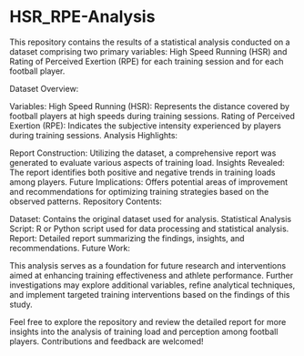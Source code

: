 # HSR_RPE-Analysis

This repository contains the results of a statistical analysis conducted on a dataset comprising two primary variables: High Speed Running (HSR) and Rating of Perceived Exertion (RPE) for each training session and for each football player.

Dataset Overview:

Variables:
High Speed Running (HSR): Represents the distance covered by football players at high speeds during training sessions.
Rating of Perceived Exertion (RPE): Indicates the subjective intensity experienced by players during training sessions.
Analysis Highlights:

Report Construction: Utilizing the dataset, a comprehensive report was generated to evaluate various aspects of training load.
Insights Revealed: The report identifies both positive and negative trends in training loads among players.
Future Implications: Offers potential areas of improvement and recommendations for optimizing training strategies based on the observed patterns.
Repository Contents:

Dataset: Contains the original dataset used for analysis.
Statistical Analysis Script: R or Python script used for data processing and statistical analysis.
Report: Detailed report summarizing the findings, insights, and recommendations.
Future Work:

This analysis serves as a foundation for future research and interventions aimed at enhancing training effectiveness and athlete performance. Further investigations may explore additional variables, refine analytical techniques, and implement targeted training interventions based on the findings of this study.

Feel free to explore the repository and review the detailed report for more insights into the analysis of training load and perception among football players. Contributions and feedback are welcomed!
